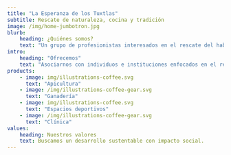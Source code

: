 ```yaml
---
title: "La Esperanza de los Tuxtlas"
subtitle: Rescate de naturaleza, cocina y tradición
image: /img/home-jumbotron.jpg
blurb:
    heading: ¿Quiénes somos?
    text: "Un grupo de profesionistas interesados en el rescate del habitat de la región de los Tuxtlas, con un enfoque social y cultural"
intro:
    heading: "Ofrecemos"
    text: "Asociarnos con individuos e instituciones enfocados en el rescate de la naturaleza y tradiciones"
products:
    - image: img/illustrations-coffee.svg
      text: "Apicultura"
    - image: /img/illustrations-coffee-gear.svg
      text: "Ganadería"
    - image: img/illustrations-coffee.svg
      text: "Espacios deportivos"
    - image: /img/illustrations-coffee-gear.svg
      text: "Clínica"
values:
    heading: Nuestros valores
    text: Buscamos un desarrollo sustentable con impacto social.
---
```


